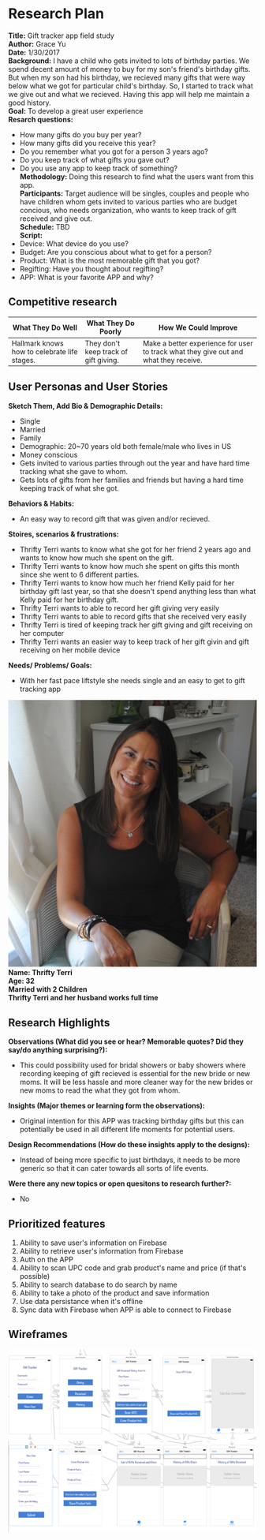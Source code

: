 # Research Plan

**Title:** Gift tracker app field study  
**Author:** Grace Yu  
**Date:** 1/30/2017  
**Background:** I have a child who gets invited to lots of birthday parties. We spend decent amount of money to buy for my son's friend's birthday gifts.  But when my son had his birthday, we recieved many gifts that were way below what we got for particular child's birthday.  So, I started to track what we give out and what we recieved. Having this app will help me maintain a good history.   
**Goal:** To develop a great user experience   
**Resarch questions:**   
* How many gifts do you buy per year?  
* How many gifts did you receive this year?  
* Do you remember what you got for a person 3 years ago?  
* Do you keep track of what gifts you gave out?  
* Do you use any app to keep track of something?  
**Methodology:** Doing this research to find what the users want from this app.  
**Participants:** Target audience will be singles, couples and people who have children whom gets invited to various parties who are budget concious, who needs organization, who wants to keep track of gift received and give out.  
**Schedule:** TBD  
**Script:**   
* Device: What device do you use?     
* Budget: Are you conscious about what to get for a person?  
* Product: What is the most memorable gift that you got?  
* Regifting: Have you thought about regifting?  
* APP: What is your favorite APP and why?  

## Competitive research 

What They Do Well          | What They Do Poorly           | How We Could Improve     |
---------------------------|-------------------------------|--------------------------|
Hallmark knows how to celebrate life stages. | They don't keep track of gift giving. | Make a better experience for user to track what they give out and what they receive.|

## User Personas and User Stories
    
**Sketch Them, Add Bio & Demographic Details:**  
* Single  
* Married    
* Family
* Demographic: 20~70 years old both female/male who lives in US
* Money conscious  
* Gets invited to various parties through out the year and have hard time tracking what she gave to whom.  
* Gets lots of gifts from her families and friends but having a hard time keeping track of what she got.

**Behaviors & Habits:**  
* An easy way to record gift that was given and/or recieved.  

**Stoires, scenarios & frustrations:**  
* Thrifty Terri wants to know what she got for her friend 2 years ago and wants to know how much she spent on the gift.  
* Thrifty Terri wants to know how much she spent on gifts this month since she went to 6 different parties.  
* Thrifty Terri wants to know how much her friend Kelly paid for her birthday gift last year, so that she doesn't spend anything less than what Kelly paid for her birthday gift.  
* Thrifty Terri wants to able to record her gift giving very easily  
* Thrifty Terri wants to able to record gifts that she received very easily  
* Thrifty Terri is tired of keeping track her gift giving and gift receiving on her computer  
* Thrifty Terri wants an easier way to keep track of her gift givin and gift receiving on her mobile device

**Needs/ Problems/ Goals:**  
* With her fast pace liftstyle she needs single and an easy to get to gift tracking app

![Alt text](./images/Thrifty-Terri.png)
**Name: Thrifty Terri**  
**Age: 32**  
**Married with 2 Children**  
**Thrifty Terri and her husband works full time**  

## Research Highlights
**Observations (What did you see or hear? Memorable quotes? Did they say/do anything surprising?):**  
* This could possibility used for bridal showers or baby showers where recording keeping of gift recieved is essential for the new bride or new moms. It will be less hassle and more cleaner way for the new brides or new moms to read the what they got from whom.

**Insights (Major themes or learning form the observations):**  
* Original intention for this APP was tracking birthday gifts but this can potentially be used in all different life moments for potential users.

**Design Recommendations (How do these insights apply to the designs):**  
* Instead of being more specific to just birthdays, it needs to be more generic so that it can cater towards all sorts of life events.

**Were there any new topics or open quesitons to research further?:**  
* No 

## Prioritized features
1. Ability to save user's information on Firebase
2. Ability to retrieve user's information from Firebase
3. Auth on the APP
4. Ability to scan UPC code and grab product's name and price (if that's possible)
5. Ability to search database to do search by name
6. Ability to take a photo of the product and save information
7. Use data persistance when it's offline
8. Sync data with Firebase when APP is able to connect to Firebase

## Wireframes
![Alt text](./images/wifreframe1.png)
![Alt text](./images/wireframe2.png)